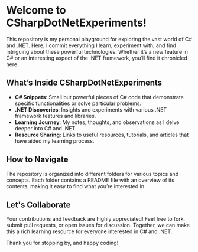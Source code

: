 
# Welcome to CSharpDotNetExperiments!

This repository is my personal playground for exploring the vast world of C# and .NET. Here, I commit everything I learn, experiment with, and find intriguing about these powerful technologies. Whether it’s a new feature in C# or an interesting aspect of the .NET framework, you’ll find it chronicled here.

## What’s Inside CSharpDotNetExperiments

- **C# Snippets**: Small but powerful pieces of C# code that demonstrate specific functionalities or solve particular problems.
- **.NET Discoveries**: Insights and experiments with various .NET framework features and libraries.
- **Learning Journey**: My notes, thoughts, and observations as I delve deeper into C# and .NET.
- **Resource Sharing**: Links to useful resources, tutorials, and articles that have aided my learning process.

## How to Navigate

The repository is organized into different folders for various topics and concepts. Each folder contains a README file with an overview of its contents, making it easy to find what you’re interested in.

## Let's Collaborate

Your contributions and feedback are highly appreciated! Feel free to fork, submit pull requests, or open issues for discussion. Together, we can make this a rich learning resource for everyone interested in C# and .NET.

Thank you for stopping by, and happy coding!
